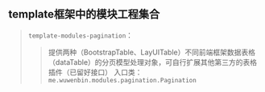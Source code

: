 template框架中的模块工程集合
----
>`template-modules-pagination`：
>> 提供两种（BootstrapTable、LayUITable）不同前端框架数据表格（dataTable）的分页模型处理对象，可自行扩展其他第三方的表格插件（已留好接口）
>>入口类：`me.wuwenbin.modules.pagination.Pagination`